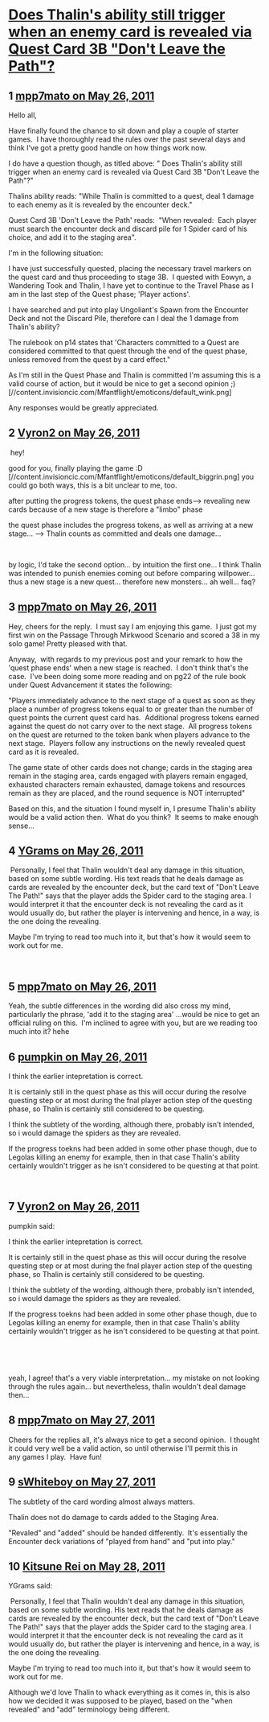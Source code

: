 # [Does Thalin&#039;s ability still trigger when an enemy card is revealed via Quest Card 3B &quot;Don&#039;t Leave the Path&quot;?](https://community.fantasyflightgames.com/topic/47374-does-thalins-ability-still-trigger-when-an-enemy-card-is-revealed-via-quest-card-3b-dont-leave-the-path/)

## 1 [mpp7mato on May 26, 2011](https://community.fantasyflightgames.com/topic/47374-does-thalins-ability-still-trigger-when-an-enemy-card-is-revealed-via-quest-card-3b-dont-leave-the-path/?do=findComment&comment=474919)

Hello all,

Have finally found the chance to sit down and play a couple of starter games.  I have thoroughly read the rules over the past several days and think I've got a pretty good handle on how things work now.

I do have a question though, as titled above: " Does Thalin's ability still trigger when an enemy card is revealed via Quest Card 3B "Don't Leave the Path"?"

Thalins ability reads: "While Thalin is committed to a quest, deal 1 damage to each enemy as it is revealed by the encounter deck."

Quest Card 3B 'Don't Leave the Path' reads:  "When revealed:  Each player must search the encounter deck and discard pile for 1 Spider card of his choice, and add it to the staging area".

I'm in the following situation:

I have just successfully quested, placing the necessary travel markers on the quest card and thus proceeding to stage 3B.  I quested with Eowyn, a Wandering Took and Thalin, I have yet to continue to the Travel Phase as I am in the last step of the Quest phase; 'Player actions'.

I have searched and put into play Ungoliant's Spawn from the Encounter Deck and not the Discard Pile, therefore can I deal the 1 damage from Thalin's ability?

The rulebook on p14 states that 'Characters committed to a Quest are considered committed to that quest through the end of the quest phase, unless removed from the quest by a card effect." 

As I'm still in the Quest Phase and Thalin is committed I'm assuming this is a valid course of action, but it would be nice to get a second opinion ;) [//content.invisioncic.com/Mfantflight/emoticons/default_wink.png]

Any responses would be greatly appreciated.

## 2 [Vyron2 on May 26, 2011](https://community.fantasyflightgames.com/topic/47374-does-thalins-ability-still-trigger-when-an-enemy-card-is-revealed-via-quest-card-3b-dont-leave-the-path/?do=findComment&comment=474944)

 hey!

good for you, finally playing the game :D [//content.invisioncic.com/Mfantflight/emoticons/default_biggrin.png] you could go both ways, this is a bit unclear to me, too.

after putting the progress tokens, the quest phase ends--> revealing new cards because of a new stage is therefore a "limbo" phase

the quest phase includes the progress tokens, as well as arriving at a new stage... --> Thalin counts as committed and deals one damage...

 

by logic, I'd take the second option... by intuition the first one... I think Thalin was intended to punish enemies coming out before comparing willpower... thus a new stage is a new quest... therefore new monsters... ah well... faq?

## 3 [mpp7mato on May 26, 2011](https://community.fantasyflightgames.com/topic/47374-does-thalins-ability-still-trigger-when-an-enemy-card-is-revealed-via-quest-card-3b-dont-leave-the-path/?do=findComment&comment=474955)

Hey, cheers for the reply.  I must say I am enjoying this game.  I just got my first win on the Passage Through Mirkwood Scenario and scored a 38 in my solo game! Pretty pleased with that.

Anyway,  with regards to my previous post and your remark to how the 'quest phase ends' when a new stage is reached.  I don't think that's the case.  I've been doing some more reading and on pg22 of the rule book under Quest Advancement it states the following:

"Players immediately advance to the next stage of a quest as soon as they place a number of progress tokens equal to or greater than the number of quest points the current quest card has.  Additional progress tokens earned against the quest do not carry over to the next stage.  All progress tokens on the quest are returned to the token bank when players advance to the next stage.  Players follow any instructions on the newly revealed quest card as it is revealed.

The game state of other cards does not change; cards in the staging area remain in the staging area, cards engaged with players remain engaged, exhausted characters remain exhausted, damage tokens and resources remain as they are placed, and the round sequence is NOT interrupted"

Based on this, and the situation I found myself in, I presume Thalin's ability would be a valid action then.  What do you think?  It seems to make enough sense...

## 4 [YGrams on May 26, 2011](https://community.fantasyflightgames.com/topic/47374-does-thalins-ability-still-trigger-when-an-enemy-card-is-revealed-via-quest-card-3b-dont-leave-the-path/?do=findComment&comment=474956)

 Personally, I feel that Thalin wouldn't deal any damage in this situation, based on some subtle wording. His text reads that he deals damage as cards are revealed by the encounter deck, but the card text of "Don't Leave The Path!" says that the player adds the Spider card to the staging area. I would interpret it that the encounter deck is not revealing the card as it would usually do, but rather the player is intervening and hence, in a way, is the one doing the revealing.

Maybe I'm trying to read too much into it, but that's how it would seem to work out for me.

 

## 5 [mpp7mato on May 26, 2011](https://community.fantasyflightgames.com/topic/47374-does-thalins-ability-still-trigger-when-an-enemy-card-is-revealed-via-quest-card-3b-dont-leave-the-path/?do=findComment&comment=474961)

Yeah, the subtle differences in the wording did also cross my mind, particularly the phrase, 'add it to the staging area' ...would be nice to get an official ruling on this.  I'm inclined to agree with you, but are we reading too much into it? hehe

## 6 [pumpkin on May 26, 2011](https://community.fantasyflightgames.com/topic/47374-does-thalins-ability-still-trigger-when-an-enemy-card-is-revealed-via-quest-card-3b-dont-leave-the-path/?do=findComment&comment=474977)

I think the earlier intepretation is correct.

It is certainly still in the quest phase as this will occur during the resolve questing step or at most during the fnal player action step of the questing phase, so Thalin is certainly still considered to be questing.

I think the subtlety of the wording, although there, probably isn't intended, so i would damage the spiders as they are revealed.

If the progress toekns had been added in some other phase though, due to Legolas killing an enemy for example, then in that case Thalin's ability certainly wouldn't trigger as he isn't considered to be questing at that point.

 

## 7 [Vyron2 on May 26, 2011](https://community.fantasyflightgames.com/topic/47374-does-thalins-ability-still-trigger-when-an-enemy-card-is-revealed-via-quest-card-3b-dont-leave-the-path/?do=findComment&comment=475094)

pumpkin said:

I think the earlier intepretation is correct.

It is certainly still in the quest phase as this will occur during the resolve questing step or at most during the fnal player action step of the questing phase, so Thalin is certainly still considered to be questing.

I think the subtlety of the wording, although there, probably isn't intended, so i would damage the spiders as they are revealed.

If the progress toekns had been added in some other phase though, due to Legolas killing an enemy for example, then in that case Thalin's ability certainly wouldn't trigger as he isn't considered to be questing at that point.

 



 

yeah, I agree! that's a very viable interpretation... my mistake on not looking through the rules again... but nevertheless, thalin wouldn't deal damage then...

## 8 [mpp7mato on May 27, 2011](https://community.fantasyflightgames.com/topic/47374-does-thalins-ability-still-trigger-when-an-enemy-card-is-revealed-via-quest-card-3b-dont-leave-the-path/?do=findComment&comment=475452)

Cheers for the replies all, it's always nice to get a second opinion.  I thought it could very well be a valid action, so until otherwise I'll permit this in any games I play.  Have fun!

## 9 [sWhiteboy on May 27, 2011](https://community.fantasyflightgames.com/topic/47374-does-thalins-ability-still-trigger-when-an-enemy-card-is-revealed-via-quest-card-3b-dont-leave-the-path/?do=findComment&comment=475665)

The subtlety of the card wording almost always matters.

Thalin does not do damage to cards added to the Staging Area.

"Revaled" and "added" should be handed differently.  It's essentially the Encounter deck variations of "played from hand" and "put into play."

## 10 [Kitsune Rei on May 28, 2011](https://community.fantasyflightgames.com/topic/47374-does-thalins-ability-still-trigger-when-an-enemy-card-is-revealed-via-quest-card-3b-dont-leave-the-path/?do=findComment&comment=476216)

YGrams said:

 Personally, I feel that Thalin wouldn't deal any damage in this situation, based on some subtle wording. His text reads that he deals damage as cards are revealed by the encounter deck, but the card text of "Don't Leave The Path!" says that the player adds the Spider card to the staging area. I would interpret it that the encounter deck is not revealing the card as it would usually do, but rather the player is intervening and hence, in a way, is the one doing the revealing.

Maybe I'm trying to read too much into it, but that's how it would seem to work out for me.



Although we'd love Thalin to whack everything as it comes in, this is also how we decided it was supposed to be played, based on the "when revealed" and "add" terminology being different.


